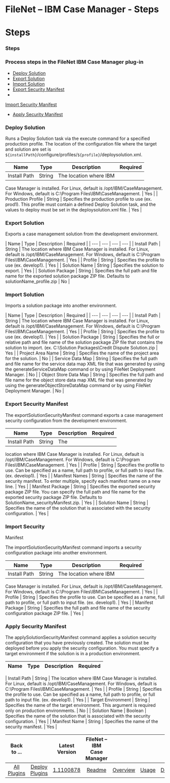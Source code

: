 
FileNet – IBM Case Manager - Steps
==================================

# Steps



### Steps




 



### Process steps in the FileNet IBM Case Manager plug-in


* [Deploy Solution](#deploy)
* [Export 
Solution](#export_solution)
* [Import Solution](#import_solution)
* [Export Security Manifest](#export_security)
* 
[Import Security Manifest](#import_security)
* [Apply Security Manifest](#apply_security)




### Deploy Solution


Runs
 a Deploy Solution task via the execute command for a specified production profile. The location of the configuration 
file where the target and solution are set is ``${installPath}``/configure/profiles/``${profile}``/deploysolution.xml.





| Name | Type | Description | Required |
| --- | --- | --- | --- |
| Install Path | String | The location where IBM
 Case Manager is installed. For Linux, default is /opt/IBM/CaseManagement. For Windows, default is C:\Program 
Files\IBM\CaseManagement. | Yes |
| Production Profile | String | Specifies the production profile to use (ex. prod1). 
This profile must contain a defined Deploy Solution task, and the values to deploy must be set in the deploysolution.xml
 file. | Yes |


### Export Solution


Exports a case management solution from the development environment.





| Name 
| Type | Description | Required |
| --- | --- | --- | --- |
| Install Path | String | The location where IBM Case 
Manager is installed. For Linux, default is /opt/IBM/CaseManagement. For Windows, default is C:\Program 
Files\IBM\CaseManagement. | Yes |
| Profile | String | Specifies the profile to use (ex. develop1). | Yes |
| Solution 
Name | String | Specifies the solution to export. | Yes |
| Solution Package | String | Specifies the full path and file
 name for the exported solution package ZIP file. Defaults to solutionName\_profile.zip | No |


### Import Solution



Imports a solution package into another environment.





| Name | Type | Description | Required |
| --- | --- | --- | 
--- |
| Install Path | String | The location where IBM Case Manager is installed. For Linux, default is 
/opt/IBM/CaseManagement. For Windows, default is C:\Program Files\IBM\CaseManagement. | Yes |
| Profile | String | 
Specifies the profile to use (ex. develop1). | Yes |
| Solution Package | String | Specifies the full or relative path 
and file name of the solution package ZIP file that contains the solution to import. (ex. C:\Solution Packages\Credit 
Dispute Solution.zip | Yes |
| Project Area Name | String | Specifies the name of the project area for the solution. | 
No |
| Service Data Map | String | Specifies the full path and file name for the service data map XML file that was 
generated by using the generateServiceDataMap command or by using FileNet Deployment Manager. | No |
| Object Store Data
 Map | String | Specifies the full path and file name for the object store data map XML file that was generated by using
 the generateObjectStoreDataMap command or by using FileNet Deployment Manager. | No |


### Export Security Manifest



The exportSolutionSecurityManifest command exports a case management security configuration from the development 
environment.





| Name | Type | Description | Required |
| --- | --- | --- | --- |
| Install Path | String | The 
location where IBM Case Manager is installed. For Linux, default is /opt/IBM/CaseManagement. For Windows, default is 
C:\Program Files\IBM\CaseManagement. | Yes |
| Profile | String | Specifies the profile to use. Can be specified as a 
name, full path to profile, or full path to input file. (ex. develop1). | Yes |
| Manifest Names | String | Specifies 
the name of the security manifest. To enter multiple, specify each manifest name on a new line. | Yes |
| Manifest 
Package | String | Specifies the exported security package ZIP file. You can specify the full path and file name for the
 exported security package ZIP file. Defaults to SolutionName\_securityManifest.zip. | Yes |
| Solution Name | String | 
Specifies the name of the solution that is associated with the security configuration. | Yes |


### Import Security 
Manifest


The importSolutionSecurityManifest command imports a security configuration package into another environment.





| Name | Type | Description | Required |
| --- | --- | --- | --- |
| Install Path | String | The location where IBM
 Case Manager is installed. For Linux, default is /opt/IBM/CaseManagement. For Windows, default is C:\Program 
Files\IBM\CaseManagement. | Yes |
| Profile | String | Specifies the profile to use. Can be specified as a name, full 
path to profile, or full path to input file. (ex. develop1). | Yes |
| Manifest Package | String | Specifies the full 
path and file name of the security configuration package ZIP file. | Yes |


### Apply Security Manifest


The 
applySolutionSecurityManifest command applies a solution security configuration that you have previously created. The 
solution must be deployed before you apply the security configuration. You must specify a target environment if the 
solution is in a production environment.




| Name | Type | Description | Required |
| --- | --- | --- | --- |
| 
Install Path | String | The location where IBM Case Manager is installed. For Linux, default is /opt/IBM/CaseManagement.
 For Windows, default is C:\Program Files\IBM\CaseManagement. | Yes |
| Profile | String | Specifies the profile to use.
 Can be specified as a name, full path to profile, or full path to input file. (ex. develop1). | Yes |
| Target 
Environment | String | Specifies the name of the target environment. This argument is required only on production 
environments. | No |
| Solution Name | Boolean | Specifies the name of the solution that is associated with the security
 configuration. | Yes |
| Manifest Name | String | Specifies the name of the security manifest.
  | Yes |





|Back to ...||Latest Version|FileNet – IBM Case Manager ||||
| :---: | :---: | :---: | :---: | :---: | :---: | :---: |
|[All Plugins](../../index.md)|[Deploy Plugins](../README.md)|[1.1100878](https://raw.githubusercontent.com/UrbanCode/IBM-UCD-PLUGINS/main/files/FileNet-CaseManager/FileNet-CaseManager-1.1100878.zip)|[Readme](README.md)|[Overview](overview.md)|[Usage](usage.md)|[Downloads](downloads.md)|
